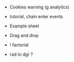 * Cookies warning (g analytics)

* tutorial, chain enter events

* Example sheet

* Drag and drop

* ! factorial
* rad to dgr ?
